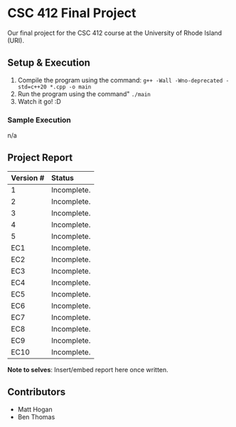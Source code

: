 # CSC 412 Final Project
Our final project for the CSC 412 course at the University of Rhode Island (URI).

## Setup & Execution
1. Compile the program using the command:
   ``g++ -Wall -Wno-deprecated -std=c++20 *.cpp -o main``
2. Run the program using the command"
   ``./main``
3. Watch it go! :D

### Sample Execution
n/a

## Project Report
| Version # | Status |
| :--- | :--- |
| 1 | Incomplete. |
| 2 | Incomplete. |
| 3 | Incomplete. |
| 4 | Incomplete. |
| 5 | Incomplete. |
| EC1 | Incomplete. |
| EC2 | Incomplete. |
| EC3 | Incomplete. |
| EC4 | Incomplete. |
| EC5 | Incomplete. |
| EC6 | Incomplete. |
| EC7 | Incomplete. |
| EC8 | Incomplete. |
| EC9 | Incomplete. |
| EC10 | Incomplete. |

**Note to selves**: Insert/embed report here once written.

## Contributors
- Matt Hogan
- Ben Thomas
